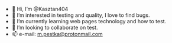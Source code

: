 - 👋 Hi, I’m @Kasztan404
- 👀 I’m interested in testing and quality, I love to find bugs.
- 🌱 I’m currently learning web pages technology and how to test.
- 💞️ I’m looking to collaborate on test.
- 📫 e-mail: m.pestka@protonmail.com

